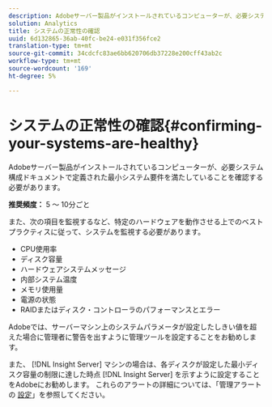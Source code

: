 ```yaml
---
description: Adobeサーバー製品がインストールされているコンピューターが、必要システム構成ドキュメントで定義された最小システム要件を満たしていることを確認する必要があります。
solution: Analytics
title: システムの正常性の確認
uuid: 6d132865-36ab-40fc-be24-e031f356fce2
translation-type: tm+mt
source-git-commit: 34cdcfc83ae6bb620706db37228e200cff43ab2c
workflow-type: tm+mt
source-wordcount: '169'
ht-degree: 5%

---
```



# システムの正常性の確認{#confirming-your-systems-are-healthy}

Adobeサーバー製品がインストールされているコンピューターが、必要システム構成ドキュメントで定義された最小システム要件を満たしていることを確認する必要があります。

**推奨頻度：** 5 ～ 10分ごと

また、次の項目を監視するなど、特定のハードウェアを動作させる上でのベストプラクティスに従って、システムを監視する必要があります。

* CPU使用率
* ディスク容量
* ハードウェアシステムメッセージ
* 内部システム温度
* メモリ使用量
* 電源の状態
* RAIDまたはディスク・コントローラのパフォーマンスとエラー

Adobeでは、サーバーマシン上のシステムパラメータが設定したしきい値を超えた場合に管理者に警告を出すように管理ツールを設定することをお勧めします。

また、 [!DNL Insight Server] マシンの場合は、各ディスクが設定した最小ディスク容量の制限に達した時点 [!DNL Insight Server] を示すように設定することをAdobeにお勧めします。 これらのアラートの詳細については、「管理アラートの [設定](../../../home/c-inst-svr/c-admin-inst-svr/t-config-adm-alrts.md#task-0858f588da4941aa9d4952f6592681aa)」を参照してください。
